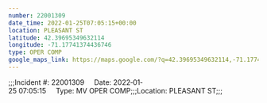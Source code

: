 ```yaml
---
number: 22001309
date_time: 2022-01-25T07:05:15+00:00
location: PLEASANT ST
latitude: 42.39695349632114
longitude: -71.17741374436746
type: OPER COMP
google_maps_link: https://maps.google.com/?q=42.39695349632114,-71.17741374436746
---
```


;;;Incident #: 22001309     Date: 2022‐01‐25 07:05:15     Type: MV OPER COMP;;;Location: PLEASANT ST;;;
